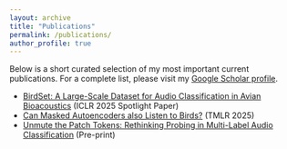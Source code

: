 ```yaml
---
layout: archive
title: "Publications"
permalink: /publications/
author_profile: true
---
```

Below is a short curated selection of my most important current publications.
For a complete list, please visit my [Google Scholar profile](https://scholar.google.com/citations?user=bB2A6e0AAAAJ&hl).


- [BirdSet: A Large-Scale Dataset for Audio Classification in Avian Bioacoustics](https://openreview.net/pdf?id=dRXxFEY8ZE) (ICLR 2025 Spotlight Paper)
- [Can Masked Autoencoders also Listen to Birds?](https://openreview.net/pdf?id=GIBWR0Xo2J) (TMLR 2025)
- [Unmute the Patch Tokens: Rethinking Probing in Multi-Label Audio Classification](https://arxiv.org/abs/2509.24901) (Pre-print)